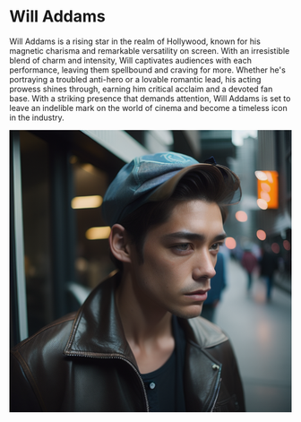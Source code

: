 # Will Addams

Will Addams is a rising star in the realm of Hollywood, known for his magnetic charisma and remarkable versatility on screen. With an irresistible blend of charm and intensity, Will captivates audiences with each performance, leaving them spellbound and craving for more. Whether he's portraying a troubled anti-hero or a lovable romantic lead, his acting prowess shines through, earning him critical acclaim and a devoted fan base. With a striking presence that demands attention, Will Addams is set to leave an indelible mark on the world of cinema and become a timeless icon in the industry.

![Will Addams](/image/stars/WillAddams.png)